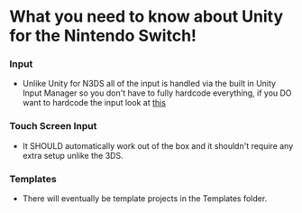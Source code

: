 # What you need to know about Unity for the Nintendo Switch!

### Input

* Unlike Unity for N3DS all of the input is handled via the built in Unity Input Manager so you don't have to fully hardcode everything, if you DO want to hardcode the input look at [this](extra/CONTROLS.md)

### Touch Screen Input

* It SHOULD automatically work out of the box and it shouldn't require any extra setup unlike the 3DS.

### Templates

* There will eventually be template projects in the Templates folder.
